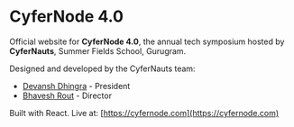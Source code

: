 # CyferNode 4.0

Official website for **CyferNode 4.0**, the annual tech symposium hosted by **CyferNauts**, Summer Fields School, Gurugram.

Designed and developed by the CyferNauts team:
- [Devansh Dhingra](https://github.com/Devansh224) - President
- [Bhavesh Rout](https://github.com/bhavesh676767) - Director

Built with React. 
Live at: [https://cyfernode.com](https://cyfernode.com)
